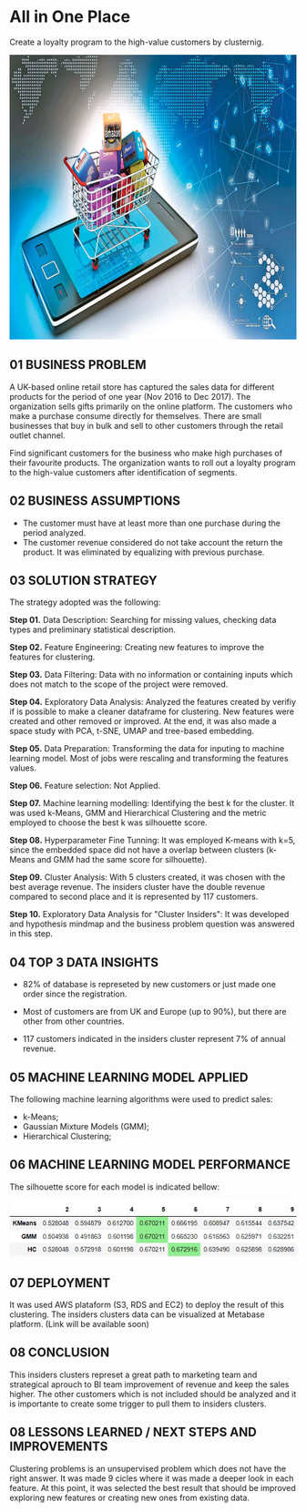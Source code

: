 # All in One Place

Create a loyalty program to the high-value customers by clusternig.

<img src="https://github.com/kaotcs/p005-allinoneplace/blob/main/img/785054-ecommerce-istock-020119.jpg" alt="All in one place"
	title="AIOP"  width="100%" height="500" />

## 01 BUSINESS PROBLEM
A UK-based online retail store has captured the sales data for different products for the period of one year (Nov 2016 to Dec 2017). The organization sells gifts primarily on the online platform. The customers who make a purchase consume directly for themselves. There are small businesses that buy in bulk and sell to other customers through the retail outlet channel.

Find significant customers for the business who make high purchases of their favourite products. The organization wants to roll out a loyalty program to the high-value customers after identification of segments.

## 02 BUSINESS ASSUMPTIONS
<ul>
<li>The customer must have at least more than one purchase during the period analyzed.</li>
<li>The customer revenue considered do not take account the return the product. It was eliminated by equalizing with previous purchase. </li>
</ul>

## 03 SOLUTION STRATEGY
The strategy adopted was the following:

<b>Step 01.</b> Data Description: Searching for missing values, checking data types and preliminary statistical description.

<b>Step 02.</b> Feature Engineering: Creating new features to improve the features for clustering.

<b>Step 03.</b> Data Filtering: Data with no information or containing inputs which does not match to the scope of the project were removed.

<b>Step 04.</b> Exploratory Data Analysis: Analyzed the features created by verifiy if is possible to make a cleaner dataframe for clustering. New features were created and other removed or improved. At the end, it was also made a space study with PCA, t-SNE, UMAP and tree-based embedding.

<b>Step 05.</b> Data Preparation: Transforming the data for inputing to machine learning model. Most of jobs were rescaling and transforming the features values.

<b>Step 06.</b> Feature selection: Not Applied.

<b>Step 07.</b> Machine learning modelling: Identifying the best k for the cluster. It was used k-Means, GMM and Hierarchical Clustering and the metric employed to choose the best k was silhouette score.

<b>Step 08.</b> Hyperparameter Fine Tunning: It was employed K-means with k=5, since the embedded space did not have a overlap between clusters (k-Means and GMM had the same score for silhouette).

<b>Step 09.</b> Cluster Analysis: With 5 clusters created, it was chosen with the best average revenue. The insiders cluster have the double revenue compared to second place and it is represented by 117 customers.

<b>Step 10.</b> Exploratory Data Analysis for "Cluster Insiders": It was developed and hypothesis mindmap and the business problem question was answered in this step.

## 04 TOP 3 DATA INSIGHTS

* 82% of database is represeted by new customers or just made one order since the registration.

* Most of customers are from UK and Europe (up to 90%), but there are other from other countries.

* 117 customers indicated in the insiders cluster represent 7% of annual revenue.

## 05 MACHINE LEARNING MODEL APPLIED

The following machine learning algorithms were used to predict sales:

* k-Means;
* Gaussian Mixture Models (GMM);
* Hierarchical Clustering;

## 06 MACHINE LEARNING MODEL PERFORMANCE

The silhouette score for each model is indicated bellow:

<img src="https://github.com/kaotcs/p005-allinoneplace/blob/main/img/silhouette.jpg" alt="ML peformance"
	title="AIOP"/>

## 07 DEPLOYMENT
It was used AWS plataform (S3, RDS and EC2) to deploy the result of this clustering. The insiders clusters data can be visualized at Metabase platform. (Link will be available soon)

## 08 CONCLUSION
This insiders clusters represet a great path to marketing team and strategical aprouch to BI team improvement of revenue and keep the sales higher. The other customers which is not included should be analyzed and it is importante to create some trigger to pull them to insiders clusters.

## 08 LESSONS LEARNED / NEXT STEPS AND IMPROVEMENTS
Clustering problems is an unsupervised problem which does not have the right answer. It was made 9 cicles where it was made a deeper look in each feature. At this point, it was selected the best result that should be improved exploring new features or creating new ones from existing data.
